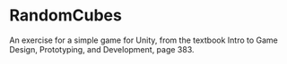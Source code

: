 # RandomCubes

An exercise for a simple game for Unity, from the textbook Intro to Game Design, Prototyping, and Development, page 383.
